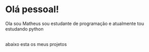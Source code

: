 <h1 align="left"> Olá pessoal! </h1>  

Ola sou Matheus sou estudante de programação e atualmente tou estudando python<br><br>

abaixo esta os meus projetos



